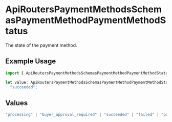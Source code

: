 # ApiRoutersPaymentMethodsSchemasPaymentMethodPaymentMethodStatus

The state of the payment method.

## Example Usage

```typescript
import { ApiRoutersPaymentMethodsSchemasPaymentMethodPaymentMethodStatus } from "@gr4vy/sdk/models/components";

let value: ApiRoutersPaymentMethodsSchemasPaymentMethodPaymentMethodStatus =
  "succeeded";
```

## Values

```typescript
"processing" | "buyer_approval_required" | "succeeded" | "failed" | "paused"
```